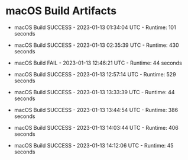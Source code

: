 # macOS Build Artifacts

* macOS Build SUCCESS - 2023-01-13 01:34:04 UTC - Runtime: 101 seconds

* macOS Build SUCCESS - 2023-01-13 02:35:39 UTC - Runtime: 430 seconds

* macOS Build FAIL - 2023-01-13 12:46:21 UTC - Runtime: 44 seconds

* macOS Build SUCCESS - 2023-01-13 12:57:14 UTC - Runtime: 529 seconds

* macOS Build SUCCESS - 2023-01-13 13:33:39 UTC - Runtime: 44 seconds

* macOS Build SUCCESS - 2023-01-13 13:44:54 UTC - Runtime: 386 seconds

* macOS Build SUCCESS - 2023-01-13 14:03:44 UTC - Runtime: 406 seconds

* macOS Build SUCCESS - 2023-01-13 14:12:06 UTC - Runtime: 45 seconds
